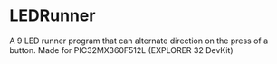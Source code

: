 # LEDRunner
A 9 LED runner program that can alternate direction on the press of a button. Made for PIC32MX360F512L (EXPLORER 32 DevKit)
